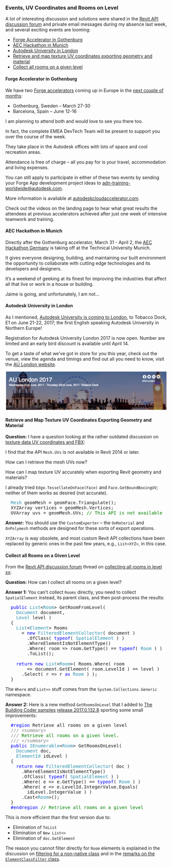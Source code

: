 <head>
<meta http-equiv="Content-Type" content="text/html; charset=utf-8">
<link rel="stylesheet" type="text/css" href="bc.css">
<script src="run_prettify.js" type="text/javascript"></script>
<!--
<script src="https://google-code-prettify.googlecode.com/svn/loader/run_prettify.js" type="text/javascript"></script>
-->
</head>

<!---

- http://aechackathon-germany.de/

- https://forums.autodesk.com/t5/revit-api-forum/collect-all-room-in-leve-xx/m-p/6939202
  tbc sample update
  filtering for a non-native class

 #RevitAPI @AutodeskRevit #aec #bim #dynamobim @AutodeskForge http://bit.ly/devdays2016online

A lot of interesting discussion and solutions were shared in the Revit API discussion forum and private email messages during my absence last week, and several exciting events are looming
&ndash; Forge Accelerator in Gothenburg
&ndash; AEC Hackathon in Munich
&ndash; Autodesk University in London
&ndash; Retrieve and map texture UV coordinates exporting geometry and material
&ndash; Collect all rooms on a given level...

-->

### Events, UV Coordinates and Rooms on Level

A lot of interesting discussion and solutions were shared in 
the [Revit API discussion forum](http://forums.autodesk.com/t5/revit-api-forum/bd-p/160) and
private email messages during my absence last week, and several exciting events are looming:

- [Forge Accelerator in Gothenburg](#2)
- [AEC Hackathon in Munich](#3)
- [Autodesk University in London](#4)
- [Retrieve and map texture UV coordinates exporting geometry and material](#5)
- [Collect all rooms on a given level](#6)


#### <a name="2"></a>Forge Accelerator in Gothenburg

We have two [Forge accelerators](http://autodeskcloudaccelerator.com/) coming up in Europe
in the [next couple of months](http://autodeskcloudaccelerator.com/prague-2/):

- Gothenburg, Sweden &ndash; March 27-30
- Barcelona, Spain &ndash; June 12-16

I am planning to attend both and would love to see you there too.

In fact, the complete EMEA DevTech Team will be present to support you over the course of the week.

They take place in the Autodesk offices with lots of space and cool recreation areas.

Attendance is free of charge &ndash; all you pay for is your travel, accommodation and living expenses.  

You can still apply to participate in either of these two events by sending your Forge App development project ideas to [adn-training-worldwide@autodesk.com](mailto:adn-training-worldwide@autodesk.com).

More information is available at [autodeskcloudaccelerator.com](http://autodeskcloudaccelerator.com).

Check out the videos on the landing page to hear what great results the attendees at previous accelerators achieved after just one week of intensive teamwork and training.


#### <a name="3"></a>AEC Hackathon in Munich

Directly after the Gothenburg accelerator, March 31 - April 2,
the [AEC Hackathon Germany](http://aechackathon-germany.de) is
taking off at the Technical University Munich.

It gives everyone designing, building, and maintaining our built environment the opportunity to collaborate with cutting edge technologies and its developers and designers.

It’s a weekend of geeking at its finest for improving the industries that affect all that live or work in a house or building.

Jaime is going, and unfortunately, I am not...


#### <a name="4"></a>Autodesk University in London

As I mentioned,
[Autodesk University is coming to London](http://thebuildingcoder.typepad.com/blog/2017/01/au-in-london-and-deep-learning.html#2),
to Tobacco Dock, E1 on June 21-22, 2017;
the first English speaking Autodesk University in Northern Europe!

Registration for Autodesk University London 2017 is now open.
Number are limited and an early bird discount is available until April 14.
 
To get a taste of what we’ve got in store for you this year, check out the venue, view the agenda and timings and find out all you need to know, visit the [AU London website](https://gems.autodesk.com/events/au-london-2017/event-summary-9dba4a429f994dbab348c68dfad1ca6a.aspx).

<center>
<img src="img/2017_au_london_2.png" alt="AU London 2017" width="500"/>
</center>


#### <a name="5"></a>Retrieve and Map Texture UV Coordinates Exporting Geometry and Material

**Question:** I have a question looking at the rather outdated discussion
on [texture data UV coordinates and FBX](http://thebuildingcoder.typepad.com/blog/2010/02/texture-data-uv-coordinates-and-fbx.html):

I find that the API `Mesh.UVs` is not available in Revit 2014 or later.

How can I retrieve the mesh UVs now?

How can I map texture UV accurately when exporting Revit geometry and materials?

I already tried `Edge.TessellateOnFace(Face)` and `Face.GetBoundBoxingUV`; neither of them works as desired (not accurate).

<pre class="code">
  <span style="color:#2b91af;">Mesh</span>&nbsp;geomMesh&nbsp;=&nbsp;geomFace.Triangulate();
  XYZArray&nbsp;vertices&nbsp;=&nbsp;geomMesh.Vertices;
  UVArray&nbsp;uvs&nbsp;=&nbsp;geomMesh.UVs;&nbsp;<span style="color:green;">//&nbsp;This&nbsp;API&nbsp;is&nbsp;not&nbsp;available</span>
</pre>

**Answer:** You should use the `CustomExporter` &ndash; the `OnMaterial` and `OnPolymesh` methods are designed for these sorts of export operations.

`XYZArray` is way obsolete, and most custom Revit API collections have been replaced by generic ones in the past few years, e.g., `List<XYZ>`, in this case.


#### <a name="6"></a>Collect all Rooms on a Given Level

From
the [Revit API discussion forum](http://forums.autodesk.com/t5/revit-api-forum/bd-p/160) thread
on [collecting all rooms in level xx](https://forums.autodesk.com/t5/revit-api-forum/collect-all-room-in-leve-xx/m-p/6939202):

**Question:** How can I collect all rooms on a given level?

**Answer 1:** You can't collect `Rooms` directly, you need to collect `SpatialElement` instead, its parent class, and then post-process the results:

<pre class="code">
  <span style="color:blue;">public</span>&nbsp;<span style="color:#2b91af;">List</span>&lt;<span style="color:#2b91af;">Room</span>&gt;&nbsp;GetRoomFromLevel(&nbsp;
  &nbsp;&nbsp;<span style="color:#2b91af;">Document</span>&nbsp;document,&nbsp;
  &nbsp;&nbsp;<span style="color:#2b91af;">Level</span>&nbsp;level&nbsp;)
  {
  &nbsp;&nbsp;<span style="color:#2b91af;">List</span>&lt;<span style="color:#2b91af;">Element</span>&gt;&nbsp;Rooms&nbsp;
  &nbsp;&nbsp;&nbsp;&nbsp;=&nbsp;<span style="color:blue;">new</span>&nbsp;<span style="color:#2b91af;">FilteredElementCollector</span>(&nbsp;document&nbsp;)
  &nbsp;&nbsp;&nbsp;&nbsp;&nbsp;&nbsp;.OfClass(&nbsp;<span style="color:blue;">typeof</span>(&nbsp;<span style="color:#2b91af;">SpatialElement</span>&nbsp;)&nbsp;)
  &nbsp;&nbsp;&nbsp;&nbsp;&nbsp;&nbsp;.WhereElementIsNotElementType()
  &nbsp;&nbsp;&nbsp;&nbsp;&nbsp;&nbsp;.Where(&nbsp;room&nbsp;=&gt;&nbsp;room.GetType()&nbsp;==&nbsp;<span style="color:blue;">typeof</span>(&nbsp;<span style="color:#2b91af;">Room</span>&nbsp;)&nbsp;)
  &nbsp;&nbsp;&nbsp;&nbsp;&nbsp;&nbsp;.ToList();
   
  &nbsp;&nbsp;<span style="color:blue;">return</span>&nbsp;<span style="color:blue;">new</span>&nbsp;<span style="color:#2b91af;">List</span>&lt;<span style="color:#2b91af;">Room</span>&gt;(&nbsp;Rooms.Where(&nbsp;room&nbsp;
  &nbsp;&nbsp;&nbsp;&nbsp;&nbsp;&nbsp;=&gt;&nbsp;document.GetElement(&nbsp;room.LevelId&nbsp;)&nbsp;==&nbsp;level&nbsp;)
  &nbsp;&nbsp;&nbsp;&nbsp;.Select(&nbsp;r&nbsp;=&gt;&nbsp;r&nbsp;<span style="color:blue;">as</span>&nbsp;<span style="color:#2b91af;">Room</span>&nbsp;)&nbsp;);
  }
</pre>

The `Where` and `List<>` stuff comes from the `System.Collections.Generic` namespace.

**Answer 2:** Here is a new method `GetRoomsOnLevel` that I added
to [The Building Coder samples](https://github.com/jeremytammik/the_building_coder_samples)
[release 2017.0.132.8](https://github.com/jeremytammik/the_building_coder_samples/releases/tag/2017.0.132.8) sporting
some small improvements:

<pre class="code">
  <span style="color:blue;">#region</span>&nbsp;Retrieve&nbsp;all&nbsp;rooms&nbsp;on&nbsp;a&nbsp;given&nbsp;level
  <span style="color:gray;">///</span><span style="color:green;">&nbsp;</span><span style="color:gray;">&lt;</span><span style="color:gray;">summary</span><span style="color:gray;">&gt;</span>
  <span style="color:gray;">///</span><span style="color:green;">&nbsp;Retrieve&nbsp;all&nbsp;rooms&nbsp;on&nbsp;a&nbsp;given&nbsp;level.</span>
  <span style="color:gray;">///</span><span style="color:green;">&nbsp;</span><span style="color:gray;">&lt;/</span><span style="color:gray;">summary</span><span style="color:gray;">&gt;</span>
  <span style="color:blue;">public</span>&nbsp;<span style="color:#2b91af;">IEnumerable</span>&lt;<span style="color:#2b91af;">Room</span>&gt;&nbsp;GetRoomsOnLevel(&nbsp;
  &nbsp;&nbsp;<span style="color:#2b91af;">Document</span>&nbsp;doc,
  &nbsp;&nbsp;<span style="color:#2b91af;">ElementId</span>&nbsp;idLevel&nbsp;)
  {
  &nbsp;&nbsp;<span style="color:blue;">return</span>&nbsp;<span style="color:blue;">new</span>&nbsp;<span style="color:#2b91af;">FilteredElementCollector</span>(&nbsp;doc&nbsp;)
  &nbsp;&nbsp;&nbsp;&nbsp;.WhereElementIsNotElementType()
  &nbsp;&nbsp;&nbsp;&nbsp;.OfClass(&nbsp;<span style="color:blue;">typeof</span>(&nbsp;<span style="color:#2b91af;">SpatialElement</span>&nbsp;)&nbsp;)
  &nbsp;&nbsp;&nbsp;&nbsp;.Where(&nbsp;e&nbsp;=&gt;&nbsp;e.GetType()&nbsp;==&nbsp;<span style="color:blue;">typeof</span>(&nbsp;<span style="color:#2b91af;">Room</span>&nbsp;)&nbsp;)
  &nbsp;&nbsp;&nbsp;&nbsp;.Where(&nbsp;e&nbsp;=&gt;&nbsp;e.LevelId.IntegerValue.Equals(&nbsp;
  &nbsp;&nbsp;&nbsp;&nbsp;&nbsp;&nbsp;idLevel.IntegerValue&nbsp;)&nbsp;)
  &nbsp;&nbsp;&nbsp;&nbsp;.Cast&lt;<span style="color:#2b91af;">Room</span>&gt;();
  }
  <span style="color:blue;">#endregion</span>&nbsp;<span style="color:green;">//&nbsp;Retrieve&nbsp;all&nbsp;rooms&nbsp;on&nbsp;a&nbsp;given&nbsp;level</span>
</pre>

This is more efficient than the first version due to:
 
- Elimination of `ToList`
- Elimination of `New List<>`
- Elimination of `doc.GetElement`

The reason you cannot filter directly for `Room` elements is explained in the discussion 
on [filtering for a non-native class](http://thebuildingcoder.typepad.com/blog/2010/08/filtering-for-a-nonnative-class.html) and in
the [remarks on the `ElementClassFilter` class](http://www.revitapidocs.com/2017/4b7fb6d7-cb9c-d556-56fc-003a0b8a51b7.htm).
